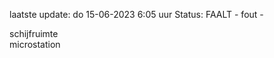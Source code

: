 laatste update: 
do 15-06-2023  6:05   uur 
Status: FAALT - fout - 
<div class="service R">schijfruimte</div><div class="service R">microstation</div>